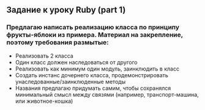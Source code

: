 ## Задание к уроку Ruby (part 1) 

### Предлагаю написать реализацию класса по принципу фрукты-яблоки из примера. Материал на закрепление, поэтому требования размытые:

- Реализовать 2 класса
- Один класс должен наследоваться от другого
- Реализовать как минимум один модуль, заинклюдить в класс
- Создать инстанс дочернего класса, продемонстрировать унаследованные/заинклюденные методы
- Названия предлагаю придумать самим, чтобы сохранялся минимальный смысл между связями (например, транспорт-машина, или животное-кошка)
